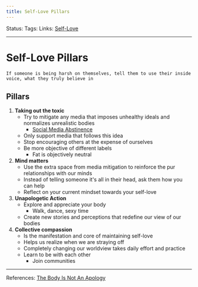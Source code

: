 ```yaml
---
title: Self-Love Pillars
---
```

Status:
Tags:
Links: [Self-Love](out/self-love.md)
___
# Self-Love Pillars
`If someone is being harsh on themselves, tell them to use their inside voice, what they truly believe in`
## Pillars
1. **Taking out the toxic**
	- Try to mitigate any media that imposes unhealthy ideals and normalizes unrealistic bodies
		- [Social Media Abstinence](out/social-media-abstinence.md)
	- Only support media that follows this idea
	- Stop encouraging others at the expense of ourselves 
	- Be more objective of different labels
		- Fat is objectively neutral
2. **Mind matters**
	- Use the extra space from media mitigation to reinforce the pur relationships with our minds
	- Instead of telling someone it's all in their head, ask them how you can help
	- Reflect on your current mindset towards your self-love
3.  **Unapologetic Action**
	- Explore and appreciate your body
		- Walk, dance, sexy time
	- Create new stories and perceptions that redefine our view of our bodies
4.  **Collective compassion**
	- Is the manifestation and core of maintaining self-love
	- Helps us realize when we are straying off
	- Completely changing our worldview takes daily effort and practice
	- Learn to be with each other
		- Join communities
___
References: [The Body Is Not An Apology](out/the-body-is-not-an-apology.md)